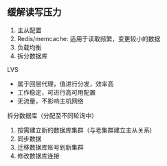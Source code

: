## 缓解读写压力

1. 主从配置
1. Redis/memcache: 适用于读取频繁，变更较小的数据
1. 负载均衡
1. 拆分数据库


LVS
  - 属于回层代理，值进行分发，效率高
  - 工作稳定，可进行高可用配置
  - 无流量，不影响主机网络


拆分数据库（分配至不同轮询中）
1. 按需建立新的数据库集群（与老集群建立主从关系)
1. 同步数据
1. 迁移数据库账号到新集群
1. 修改数据库连接